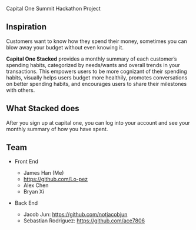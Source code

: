 Capital One Summit Hackathon Project

## Inspiration
Customers want to know how they spend their money, sometimes you can blow away your budget without even knowing it.

**Capital One Stacked** provides a monthly summary of each customer’s spending habits, categorized by needs/wants and overall trends in your transactions. This empowers users to be more cognizant of their spending habits, visually helps users budget more healthily, promotes conversations on better spending habits, and encourages users to share their milestones with others.

## What Stacked does
After you sign up at capital one, you can log into your account and see your monthly summary of how you have spent.

## Team
- Front End
  - James Han (Me)
  - https://github.com/Lo-pez
  - Alex Chen
  - Bryan Xi
  
- Back End
  - Jacob Jun: https://github.com/notjacobjun
  - Sebastian Rodriguez: https://github.com/ace7806
